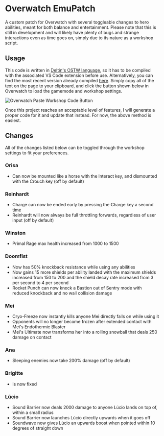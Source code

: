 # Overwatch EmuPatch

A custom patch for Overwatch with several toggleable changes to hero abilities, meant for both balance and entertainment. Please note that this is still in development and will likely have plenty of bugs and strange interactions even as time goes on, simply due to its nature as a workshop script.

## Usage

This code is written in [Deltin's OSTW language](https://github.com/ItsDeltin/Overwatch-Script-To-Workshop), so it has to be compiled with the associated VS Code extension before use. Alternatively, you can find the most recent version already compiled [here](https://pastebin.com/raw/492p6RSx). Simply copy all of the text on the page to your clipboard, and click the button shown below in Overwatch to load the gamemode and workshop settings.

![Overwatch Paste Workshop Code Button](https://user-images.githubusercontent.com/23511921/148482375-516ad5d2-0c0b-46c8-a3c9-650392a293c5.png)

Once this project reaches an acceptable level of features, I will generate a proper code for it and update that instead. For now, the above method is easiest.

## Changes

All of the changes listed below can be toggled through the workshop settings to fit your preferences.

### Orisa

- Can now be mounted like a horse with the Interact key, and dismounted with the Crouch key (off by default)

### Reinhardt

- Charge can now be ended early by pressing the Charge key a second time
- Reinhardt will now always be full throttling forwards, regardless of user input (off by default)

### Winston

- Primal Rage max health increased from 1000 to 1500

### Doomfist

- Now has 50% knockback resistance while using any abilities
- Now gains 15 more shields per ability landed with the maximum shields increased from 150 to 200 and the shield decay rate increased from 3 per second to 4 per second
- Rocket Punch can now knock a Bastion out of Sentry mode with reduced knockback and no wall collision damage

### Mei

- Cryo-Freeze now instantly kills anyone Mei directly falls on while using it
- Opponents will no longer become frozen after extended contact with Mei's Endothermic Blaster
- Mei's Ultimate now transforms her into a rolling snowball that deals 250 damage on contact

### Ana

- Sleeping enemies now take 200% damage (off by default)

### Brigitte

- Is now fixed

### Lúcio

- Sound Barrier now deals 2000 damage to anyone Lúcio lands on top of, within a small radius
- Sound Barrier now launches Lúcio directly upwards when it goes off
- Soundwave now gives Lúcio an upwards boost when pointed within 10 degrees of straight down
